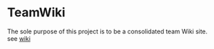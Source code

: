 # TeamWiki

The sole purpose of this project is to be a consolidated team Wiki site.  
see [wiki](wiki)
